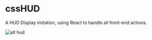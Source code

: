 # cssHUD
A HUD Display imitation, using React to handle all front-end actions.


![alt hud](https://www.facebook.com/photo/?fbid=1901725430158907&set=a.1901725736825543)
